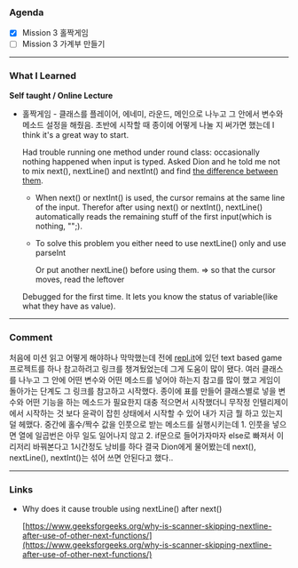 ### **Agenda**

- [x]  Mission 3 홀짝게임
- [ ]  Mission 3 가계부 만들기

---

### **What I Learned**

**Self taught / Online Lecture**

- 홀짝게임 - 클래스를 플레이어, 에네미, 라운드, 메인으로 나누고 그 안에서 변수와 메소드 설정을 해줬음. 초반에 시작할 때 종이에 어떻게 나눌 지 써가면 했는데 I think it's a great way to start.

    Had trouble running one method under round class: occasionally nothing happened when input is typed. Asked Dion and he told me not to mix next(), nextLine() and nextInt() and find [the difference between them](https://www.geeksforgeeks.org/why-is-scanner-skipping-nextline-after-use-of-other-next-functions/). 

    - When next() or nextInt() is used, the cursor remains at the same line of the input. Therefor after using next() or nextInt(), nextLine() automatically reads the remaining stuff of the first input(which is nothing, "";).
    - To solve this problem you either need to use nextLine() only and use parseInt

        Or put another nextLine() before using them. ⇒ so that the cursor moves, read the leftover

    Debugged for the first time. It lets you know the status of variable(like what they have as value).

---

### **Comment**

처음에 미션 읽고 어떻게 해야하나 막막했는데 전에 [repl.it](http://repl.it)에 있던 text based game 프로젝트를 하나 참고하려고 링크를 챙겨뒀었는데 그게 도움이 많이 됐다. 여러 클래스를 나누고 그 안에 어떤 변수와 어떤 메소드를 넣어야 하는지 참고를 많이 했고 게임이 돌아가는 단계도 그 링크를 참고하고 시작했다. 종이에 표를 만들어 클래스별로 넣을 변수와 어떤 기능을 하는 메소드가 필요한지 대충 적으면서 시작했더니 무작정 인텔리제이에서 시작하는 것 보다 윤곽이 잡힌 상태에서 시작할 수 있어 내가 지금 뭘 하고 있는지 덜 헤맸다. 중간에 홀수/짝수 값을 인풋으로 받는 메소드를 실행시키는데 1. 인풋을 넣으면 열에 일곱번은 아무 일도 일어나지 않고 2. if문으로 들어가자마자 else로 빠져서 이리저리 바꿔본다고 1시간정도 낭비를 하다 결국 Dion에게 물어봤는데 next(), nextLine(), nextInt()는 섞어 쓰면 안된다고 했다..

---

### Links

- Why does it cause trouble using nextLine() after next()

    [https://www.geeksforgeeks.org/why-is-scanner-skipping-nextline-after-use-of-other-next-functions/](https://www.geeksforgeeks.org/why-is-scanner-skipping-nextline-after-use-of-other-next-functions/)